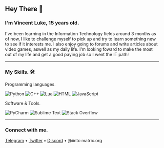 ## Hey There 👋 
### I'm Vincent Luke, 15 years old.

I've been learning in the Information Technology fields around 3 months as of now, I like to challenge myself to pick up and try to learn something new to see if it interests me. I also enjoy going to forums and write articles about video games, aswell as my daily life. I'm looking foward to make the most out of my life and get a good paying job so I went the IT path!


<hr />


<h3>My Skills. 🛠️</h3>

Programming languages.
<p align="left">
    <img alt="Python" src="https://img.shields.io/badge/Python-3776AB?style=flat&logo=python&logoColor=white" />
</a>
    <img alt="C++" src="https://img.shields.io/badge/C++-00599C.svg?logo=C&logoColor=white">
</a>
    <img alt="Lua" src="https://img.shields.io/badge/Lua-2C2D72.svg?logo=lua&logoColor=white">
</a>
    <img alt="HTML" src="https://img.shields.io/badge/HTML-E34F26.svg?logo=html5&logoColor=white">
</a>
    <img alt="JavaScript" src="https://img.shields.io/badge/JavaScript-323330?style=flat&logo=javascript&logoColor=F7DF1E" />
</a>
</p>

Software & Tools.
<p align="left">
    <img alt="PyCharm" src="https://img.shields.io/badge/PyCharm-000000.svg?logo=pycharm&logoColor=white">
</a>
    <img alt="Sublime Text" src="https://img.shields.io/badge/Neovim-57A143.svg?logo=neovim&logoColor=white">
</a>
    <img alt="Stack Overflow" src="https://img.shields.io/badge/Stack Overflow-F58825.svg?logo=stack-overflow&logoColor=white">
</a>
</p>



<hr />

<h3>Connect with me.</h3>
<p align="left">
  <a href="https://t.me/iintc1">Telegram</a> •
  <a href="https://twitter.com/VincentLuke19">Twitter</a> •
  <a href="https://discord.gg/R8FhKPxskd">Discord</a> •
  @iintc:matrix.org
</p>

<br />
<br />

<!-- Credits to Nos -->
